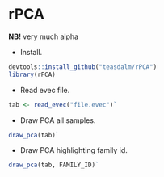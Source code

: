 rPCA
====
__NB!__ very much alpha

* Install.

```R
devtools::install_github("teasdalm/rPCA")
library(rPCA)
```

* Read evec file.

```R 
tab <- read_evec("file.evec")`
```
* Draw PCA all samples.

```R
draw_pca(tab)`
```

* Draw PCA highlighting family id.

```R
draw_pca(tab, FAMILY_ID)`
```
